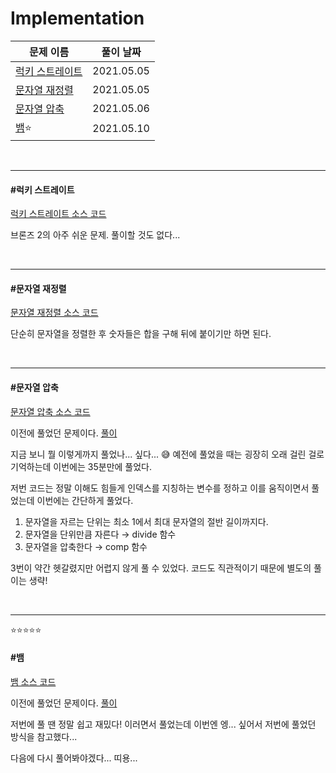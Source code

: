 # Implementation

| 문제 이름                           | 풀이 날짜  |
| ----------------------------------- | ---------- |
| [럭키 스트레이트](#럭키-스트레이트) | 2021.05.05 |
| [문자열 재정렬](#문자열-재정렬)     | 2021.05.05 |
| [문자열 압축](#문자열-압축)         | 2021.05.06 |
| [뱀](#뱀)⭐                          | 2021.05.10 |

<br>

<hr>

#### #럭키 스트레이트

[럭키 스트레이트 소스 코드](https://github.com/hjyeon-n/java-for-coding-test/blob/master/Implementation/hjyeon-n/%EA%B8%B0%EC%B6%9C%20%EB%AC%B8%EC%A0%9C/%EB%9F%AD%ED%82%A4%20%EC%8A%A4%ED%8A%B8%EB%A0%88%EC%9D%B4%ED%8A%B8.java)

브론즈 2의 아주 쉬운 문제. 풀이할 것도 없다...

<br>

<hr>

#### #문자열 재정렬

[문자열 재정렬 소스 코드](https://github.com/hjyeon-n/java-for-coding-test/blob/master/Implementation/hjyeon-n/%EA%B8%B0%EC%B6%9C%20%EB%AC%B8%EC%A0%9C/%EB%AC%B8%EC%9E%90%EC%97%B4%20%EC%9E%AC%EC%A0%95%EB%A0%AC.java)

단순히 문자열을 정렬한 후 숫자들은 합을 구해 뒤에 붙이기만 하면 된다.

<br>

<hr>

#### #문자열 압축

[문자열 압축 소스 코드](https://github.com/hjyeon-n/java-for-coding-test/blob/master/Implementation/hjyeon-n/%EA%B8%B0%EC%B6%9C%20%EB%AC%B8%EC%A0%9C/%EB%AC%B8%EC%9E%90%EC%97%B4%20%EC%95%95%EC%B6%95.java)

이전에 풀었던 문제이다. [풀이](https://github.com/hjyeon-n/Algorithm_study/blob/master/Problem%20Solving/2020.09/Programmers.md#%EB%AC%B8%EC%9E%90%EC%97%B4-%EC%95%95%EC%B6%95)

지금 보니 뭘 이렇게까지 풀었나... 싶다... 😅 예전에 풀었을 때는 굉장히 오래 걸린 걸로 기억하는데 이번에는 35분만에 풀었다.

저번 코드는 정말 이해도 힘들게 인덱스를 지칭하는 변수를 정하고 이를 움직이면서 풀었는데 이번에는 간단하게 풀었다.

1. 문자열을 자르는 단위는 최소 1에서 최대 문자열의 절반 길이까지다. 
2. 문자열을 단위만큼 자른다 → divide 함수
3. 문자열을 압축한다 → comp 함수

3번이 약간 헷갈렸지만 어렵지 않게 풀 수 있었다. 코드도 직관적이기 때문에 별도의 풀이는 생략!

<br>

<hr>

⭐⭐⭐⭐⭐

#### #뱀

[뱀 소스 코드](https://github.com/hjyeon-n/java-for-coding-test/blob/master/Implementation/hjyeon-n/%EA%B8%B0%EC%B6%9C%20%EB%AC%B8%EC%A0%9C/%EB%B1%80.java)

이전에 풀었던 문제이다. [풀이](https://github.com/hjyeon-n/Algorithm_study/blob/master/Problem%20Solving/2020.10/Implementation.md#%EB%B1%80)

저번에 풀 땐 정말 쉽고 재밌다! 이러면서 풀었는데 이번엔 엥... 싶어서 저번에 풀었던 방식을 참고했다... 

다음에 다시 풀어봐야겠다... 띠용...